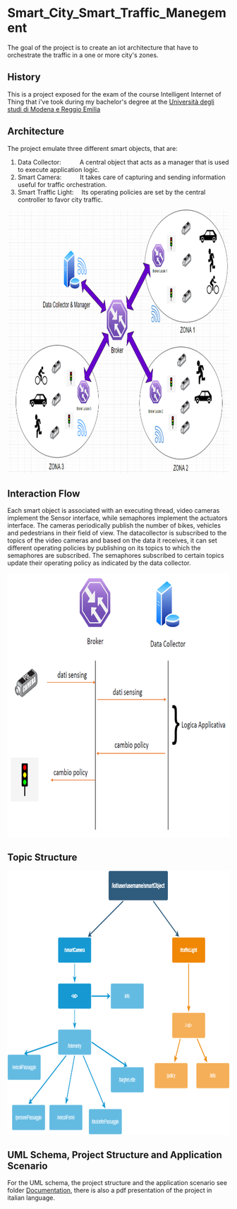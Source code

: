 # Smart_City_Smart_Traffic_Manegement
The goal of the project is to create an iot architecture that have to orchestrate the traffic in a one or more city's zones.

## History
This is a project exposed for the exam of the course Intelligent Internet of Thing that i've took during my bachelor's degree at the [Università degli studi di Modena e Reggio Emilia](https://www.unimore.it/)

## Architecture
The project emulate three different smart objects, that are:
1. Data Collector:&emsp;&emsp;&emsp;A central object that acts as a manager that is used to execute application logic.
2. Smart Camera:&emsp;&emsp;&emsp;It takes care of capturing and sending information useful for traffic orchestration.         
3. Smart Traffic Light:&emsp; Its operating policies are set by the central controller to favor city traffic.

<img src="/Documentation/Immagini/Architettura.PNG" style="width:600px;height:600px;">

## Interaction Flow
Each smart object is associated with an executing thread, video cameras implement the Sensor interface, while semaphores implement the actuators interface. The cameras periodically publish the number of bikes, vehicles and pedestrians in their field of view. The datacollector is subscribed to the topics of the video cameras and based on the data it receives, it can set different operating policies by publishing on its topics to which the semaphores are subscribed.
The semaphores subscribed to certain topics update their operating policy as indicated by the data collector.

<img src="/Documentation/Immagini/InteractionFlow.PNG" style="width:600px;height:600px;">

## Topic Structure

<img src="/Documentation/Immagini/StrutturaTopic.png" style="width:600px;height:600px;">

## UML Schema, Project Structure and Application Scenario
For the UML schema, the project structure and the application scenario see folder [Documentation](/Documentation), there is also a pdf presentation of the project in italian language.
